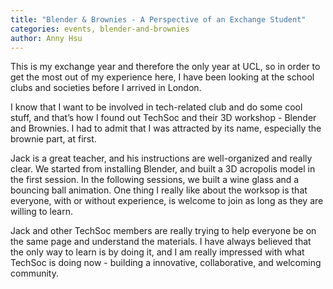 ```yaml
---
title: "Blender & Brownies - A Perspective of an Exchange Student"
categories: events, blender-and-brownies
author: Anny Hsu
---
```


This is my exchange year and therefore the only year at UCL, so in order to get the most out of my experience here, I have been looking at the school clubs and societies before I arrived in London.

I know that I want to be involved in tech-related club and do some cool stuff, and that’s how I found out TechSoc and their 3D workshop - Blender and Brownies. I had to admit that I was attracted by its name, especially the brownie part, at first.

Jack is a great teacher, and his instructions are well-organized and really clear. We started from installing Blender, and built a 3D acropolis model in the first session. In the following sessions, we built a wine glass and a bouncing ball animation. One thing I really like about the worksop is that everyone, with or without experience, is welcome to join as long as they are willing to learn.

Jack and other TechSoc members are really trying to help everyone be on the same page and understand the materials. I have always believed that the only way to learn is by doing it, and I am really impressed with what TechSoc is doing now - building a innovative, collaborative, and welcoming community.
